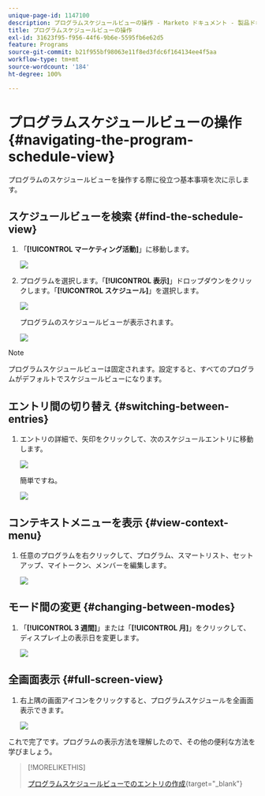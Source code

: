 ```yaml
---
unique-page-id: 1147100
description: プログラムスケジュールビューの操作 - Marketo ドキュメント - 製品ドキュメント
title: プログラムスケジュールビューの操作
exl-id: 31623f95-f956-44f6-9b6e-5595fb6e62d5
feature: Programs
source-git-commit: b21f955bf98063e11f8ed3fdc6f164134ee4f5aa
workflow-type: tm+mt
source-wordcount: '184'
ht-degree: 100%

---
```


# プログラムスケジュールビューの操作 {#navigating-the-program-schedule-view}

プログラムのスケジュールビューを操作する際に役立つ基本事項を次に示します。

## スケジュールビューを検索 {#find-the-schedule-view}

1. 「**[!UICONTROL マーケティング活動]**」に移動します。

   ![](assets/login-marketing-activities.png)

1. プログラムを選択します。「**[!UICONTROL 表示]**」ドロップダウンをクリックします。「**[!UICONTROL スケジュール]**」を選択します。

   ![](assets/image2014-9-17-11-3a38-3a3.png)

   プログラムのスケジュールビューが表示されます。

   ![](assets/image2014-9-17-11-3a38-3a14.png)

>[!NOTE]
>
>プログラムスケジュールビューは固定されます。設定すると、すべてのプログラムがデフォルトでスケジュールビューになります。

## エントリ間の切り替え {#switching-between-entries}

1. エントリの詳細で、矢印をクリックして、次のスケジュールエントリに移動します。

   ![](assets/image2014-9-17-11-3a38-3a54.png)

   簡単ですね。

   ![](assets/image2014-9-17-11-3a39-3a10.png)

## コンテキストメニューを表示 {#view-context-menu}

1. 任意のプログラムを右クリックして、プログラム、スマートリスト、セットアップ、マイトークン、メンバーを編集します。

   ![](assets/image2014-9-17-11-3a39-3a59.png)

## モード間の変更 {#changing-between-modes}

1. 「**[!UICONTROL 3 週間]**」または「**[!UICONTROL 月]**」をクリックして、ディスプレイ上の表示日を変更します。

   ![](assets/image2014-9-17-11-3a40-3a19.png)

## 全画面表示 {#full-screen-view}

1. 右上隅の画面アイコンをクリックすると、プログラムスケジュールを全画面表示できます。

   ![](assets/image2014-9-17-11-3a40-3a45.png)

これで完了です。プログラムの表示方法を理解したので、その他の便利な方法を学びましょう。

>[!MORELIKETHIS]
>
>[プログラムスケジュールビューでのエントリの作成](/help/marketo/product-docs/core-marketo-concepts/programs/program-schedule-view/creating-an-entry-in-the-program-schedule-view.md){target="_blank"}
